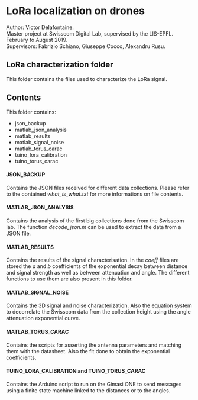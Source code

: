 # LoRa localization on drones

Author: Victor Delafontaine.  
Master project at Swisscom Digital Lab, supervised by the LIS-EPFL.  
February to August 2019.  
Supervisors: Fabrizio Schiano, Giuseppe Cocco, Alexandru Rusu.  


## LoRa characterization folder

This folder contains the files used to characterize the LoRa signal.


## Contents

This folder contains:
- json_backup
- matlab_json_analysis
- matlab_results
- matlab_signal_noise
- matlab_torus_carac
- tuino_lora_calibration
- tuino_torus_carac

#### JSON_BACKUP
Contains the JSON files received for different data collections. Please refer to the contained *what\_is\_what.txt* for more informations on file contents.

#### MATLAB_JSON_ANALYSIS
Contains the analysis of the first big collections done from the Swisscom lab. The function *decode\_json.m* can be used to extract the data from a JSON file.

#### MATLAB_RESULTS
Contains the results of the signal characterisation. In the *coeff* files are stored the *a* and *b*  coefficients of the exponential decay between distance and signal strength as well as between attenuation and angle. The different functions to use them are also present in this folder.

#### MATLAB_SIGNAL_NOISE
Contains the 3D signal and noise characterization.  Also the equation system to decorrelate the Swisscom data from the collection height using the angle attenuation exponential curve.

#### MATLAB_TORUS_CARAC
Contains the scripts for asserting the antenna parameters and matching them with the datasheet. Also the fit done to obtain the exponential coefficients.

#### TUINO_LORA_CALIBRATION and TUINO_TORUS_CARAC
Contains the Arduino script to run on the Gimasi ONE to send messages using a finite state machine linked to the distances or to the angles.
